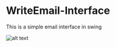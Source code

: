 # WriteEmail-Interface

This is a simple email interface in swing

![alt text](https://github.com/Leone717/WriteEmail-Interface/blob/master/Write%20an%20e-mail.png)

